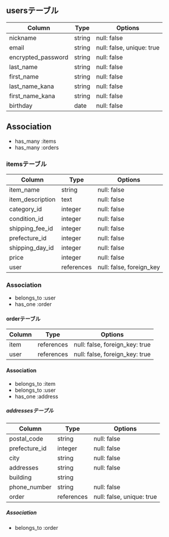 ## usersテーブル

| Column             | Type   | Options                   |
| ------------------ | ------ | ------------------------- |
| nickname           | string | null: false               |
| email              | string | null: false, unique: true |
| encrypted_password | string | null: false               |
| last_name          | string | null: false               |
| first_name         | string | null: false               |
| last_name_kana     | string | null: false               |
| first_name_kana    | string | null: false               |
| birthday           | date   | null: false               |

## Association

- has_many :items
- has_many :orders

### itemsテーブル
| Column             | Type       | Options                  |
| ------------------ | ---------- | ------------------------ |
| item_name          | string     | null: false              |
| item_description   | text       | null: false              |
| category_id        | integer    | null: false              |
| condition_id       | integer    | null: false              |
| shipping_fee_id    | integer    | null: false              |
| prefecture_id      | integer    | null: false              |
| shipping_day_id    | integer    | null: false              |
| price              | integer    | null: false              |
| user               | references | null: false, foreign_key |

### Association
- belongs_to :user
- has_one :order

#### orderテーブル
| Column  | Type       | Options                        |
| ------- | ---------- | ------------------------------ |
| item    | references | null: false, foreign_key: true |
| user    | references | null: false, foreign_key: true |

#### Association
- belongs_to :item
- belongs_to :user
- has_one :address

##### addressesテーブル
| Column        | Type       | Options                   |
| ------------- | ---------- | ------------------------- |
| postal_code   | string     | null: false               |
| prefecture_id | integer    | null: false               |
| city          | string     | null: false               |
| addresses     | string     | null: false               |
| building      | string     |                           |
| phone_number  | string     | null: false               |
| order         | references | null: false, unique: true |

##### Association
- belongs_to :order


